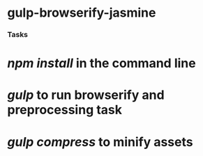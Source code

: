 gulp-browserify-jasmine
=======================
###  Tasks
#  *npm install* in the command line
#  *gulp* to run browserify and preprocessing task
#  *gulp compress* to minify assets
